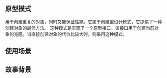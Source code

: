 ## 原型模式
用于创建重复的对象，同时又能保证性能。它属于创建型设计模式，它提供了一种创建对象的最佳方法。
这种模式是实现了一个原型接口，该接口用于创建当前对象的克隆。当直接创建对象的代价比较大时，则采用这种模式。

## 使用场景
     
## 故事背景


